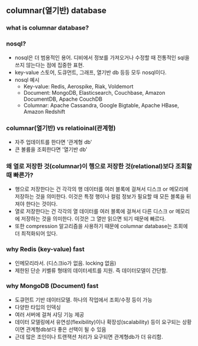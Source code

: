 ## columnar(열기반) database

### what is columnar database?

### nosql?
- nosql은 더 범용적인 용어. 디비에서 정보를 가져오거나 수정할 때 전통적인 sql을 쓰지 않는다는 점에 집중한 표현.
- key-value 스토어, 도큐먼트, 그래프, 열기반 db 등등 모두 nosql이다.
- nosql 예시
	- Key-value: Redis, Aerospike, Riak, Voldemort
	- Document: MongoDB, Elasticsearch, Couchbase, Amazon DocumentDB, Apache CouchDB
	- Columnar: Apache Cassandra, Google Bigtable, Apache HBase, Amazon Redshift

### columnar(열기반) vs relatioinal(관계형)
- 자주 업데이트를 한다면 '관계형 db'
- 큰 볼륨을 조회한다면 '열기반 db'

### 왜 열로 저장한 것(columnar)이 행으로 저장한 것(relational)보다 조회할 때 빠른가?
- 행으로 저장한다는 건 각각의 행 데이터를 여러 블록에 걸쳐서 디스크 or 메모리에 저장하는 것을 의미한다. 이것은 특정 행이나 컬럼 정보가 필요할 때 모든 블록을 뒤져야 한다는 것이다.
- 열로 저장한다는 건 각각의 열 데이터를 여러 블록에 걸쳐서 다른 디스크 or 메모리에 저장하는 것을 의미한다. 이것은 그 열만 읽으면 되기 때문에 빠르다.
- 또한 compression 알고리즘을 사용하기 때문에 columnar database는 조회에 더 최적화되어 있다.

### why Redis (key-value) fast
- 인메모리라서. (디스크io가 없음. locking 없음)
- 제한된 단순 키벨류 형태의 데이터세트를 지원. 즉 데이터모델이 간단함.

### why MongoDB (Document) fast
- 도큐먼트 기반 데이터모델. 하나의 작업에서 조회/수정 등이 가능
- 다양한 타입의 인덱싱
- 여러 서버에 걸쳐 샤딩 기능 제공
- 데이터 모델링에서 유연성(flexibility)이나 확장성(scalability) 등이 요구되는 상황이면 관계형db보다 좋은 선택이 될 수 있음
- 근데 많은 조인이나 트랜잭션 처리가 요구되면 관계형db가 더 유리함.